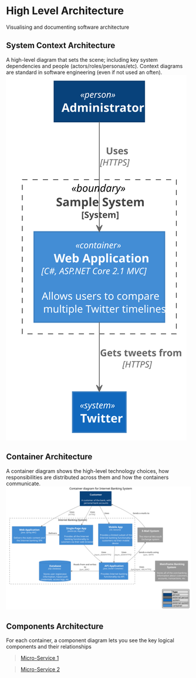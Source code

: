 # High Level Architecture
Visualising and documenting software architecture

## System Context Architecture
A high-level diagram that sets the scene; 
including key system dependencies and people (actors/roles/personas/etc).
Context diagrams are standard in software engineering (even if not used an often).
![](%20svg/system_context.svg)

## Container Architecture
A container diagram shows the high-level technology choices,
how responsibilities are distributed across them and how the containers communicate.
![](%20svg/container.svg)

## Components Architecture
For each container, a component diagram lets you see the key logical components and their relationships

> [Micro-Service 1](micro-service-1/README.md)

> [Micro-Service 2](micro-service-2/README.md)
